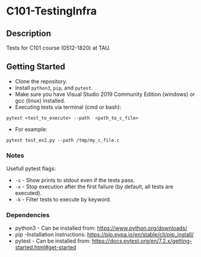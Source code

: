 # C101-TestingInfra

## Description
Tests for C101 course (0512-1820) at TAU.

## Getting Started
* Clone the repository.
* Install `python3`, `pip`, and `pytest`.
* Make sure you have Visual Studio 2019 Community Edition (windows) or gcc (linux) installed.
* Executing tests via terminal (cmd or bash):
```
pytest <test_to_execute> --path  <path_to_c_file>
```
* For example:
```
pytest test_ex2.py --path /tmp/my_c_file.c
```


### Notes
Usefull pytest flags:
* `-s` - Show prints to stdout even if the tests pass.
* `-x` - Stop execution after the first failure (by default, all tests are executed).
* `-k` - Filter tests to execute by keyword.


### Dependencies
* python3 - Can be installed from: https://www.python.org/downloads/
* pip -Installation instructions: https://pip.pypa.io/en/stable/cli/pip_install/
* pytest - Can be installed from: https://docs.pytest.org/en/7.2.x/getting-started.html#get-started
